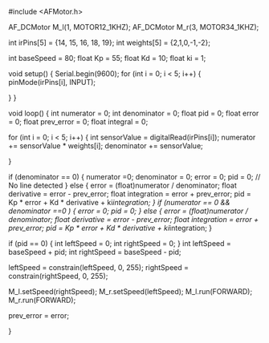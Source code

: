 #include <AFMotor.h>

AF_DCMotor M_l(1, MOTOR12_1KHZ);
AF_DCMotor M_r(3, MOTOR34_1KHZ);

int irPins[5] = {14, 15, 16, 18, 19};
int weights[5] = {2,1,0,-1,-2};

int baseSpeed = 80;
float Kp = 55;
float Kd = 10;
float ki = 1;




void setup() {
  Serial.begin(9600);
  for (int i = 0; i < 5; i++) {
    pinMode(irPins[i], INPUT);
   
  }
}

void loop() {
  int numerator = 0;
  int denominator = 0;
  float pid = 0;
  float error = 0;
  float prev_error = 0;
  float integral = 0;

  
  for (int i = 0; i < 5; i++) {
    int sensorValue = digitalRead(irPins[i]);
    numerator += sensorValue * weights[i];
    denominator += sensorValue;
   
   
  }

  if (denominator == 0) {
    numerator =0;
    denominator = 0;
    error = 0;
    pid = 0;
    // No line detected
  } else {
    error = (float)numerator / denominator;
    float derivative = error - prev_error;
    float integration = error + prev_error;
     pid = Kp * error + Kd * derivative + ki*integration;
  }
 if (numerator == 0 && denominator ==0 ) {
error = 0;
  pid = 0;
 }
  else { error = (float)numerator / denominator;
    float derivative = error - prev_error;
    float integration = error + prev_error;
     pid = Kp * error + Kd * derivative + ki*integration;
 }
 
  if (pid == 0) {
    int leftSpeed = 0;
    int rightSpeed = 0;
  }
  int leftSpeed = baseSpeed + pid;
  int rightSpeed = baseSpeed - pid;


  leftSpeed = constrain(leftSpeed, 0, 255);
  rightSpeed = constrain(rightSpeed, 0, 255);


  M_l.setSpeed(rightSpeed);
  M_r.setSpeed(leftSpeed);
  M_l.run(FORWARD);
  M_r.run(FORWARD);


  prev_error = error;

}
